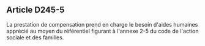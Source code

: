 ## Article D245-5

La prestation de compensation prend en charge le besoin d'aides humaines apprécié au moyen du référentiel
figurant à l'annexe 2-5 du code de l'action sociale et des familles.

